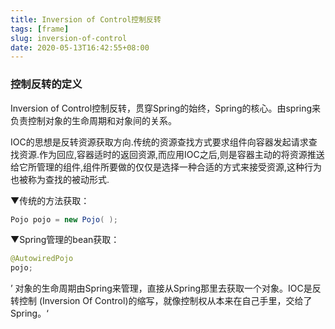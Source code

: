 ```yaml
---
title: Inversion of Control控制反转
tags: [frame]
slug: inversion-of-control
date: 2020-05-13T16:42:55+08:00
---
```


### 控制反转的定义

<!--more-->

Inversion of Control控制反转，贯穿Spring的始终，Spring的核心。由spring来负责控制对象的生命周期和对象间的关系。



IOC的思想是反转资源获取方向.传统的资源查找方式要求组件向容器发起请求查找资源.作为回应,容器适时的返回资源,而应用IOC之后,则是容器主动的将资源推送给它所管理的组件,组件所要做的仅仅是选择一种合适的方式来接受资源,这种行为也被称为查找的被动形式.



▼传统的方法获取：

```java
Pojo pojo = new Pojo( );
```



▼Spring管理的bean获取：

```java
@AutowiredPojo 
pojo;
```

’ 对象的生命周期由Spring来管理，直接从Spring那里去获取一个对象。IOC是反转控制 (Inversion Of Control)的缩写，就像控制权从本来在自己手里，交给了Spring。‘
